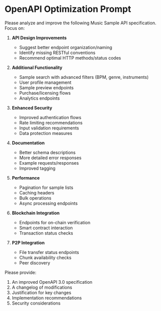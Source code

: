 # OpenAPI Optimization Prompt

Please analyze and improve the following Music Sample API specification. Focus on:

1. **API Design Improvements**
   - Suggest better endpoint organization/naming
   - Identify missing RESTful conventions
   - Recommend optimal HTTP methods/status codes

2. **Additional Functionality**
   - Sample search with advanced filters (BPM, genre, instruments)
   - User profile management
   - Sample preview endpoints
   - Purchase/licensing flows
   - Analytics endpoints

3. **Enhanced Security**
   - Improved authentication flows
   - Rate limiting recommendations
   - Input validation requirements
   - Data protection measures

4. **Documentation**
   - Better schema descriptions
   - More detailed error responses
   - Example requests/responses
   - Improved tagging

5. **Performance**
   - Pagination for sample lists
   - Caching headers
   - Bulk operations
   - Async processing endpoints

6. **Blockchain Integration**
   - Endpoints for on-chain verification
   - Smart contract interaction
   - Transaction status checks

7. **P2P Integration**
   - File transfer status endpoints
   - Chunk availability checks
   - Peer discovery

Please provide:
1. An improved OpenAPI 3.0 specification
2. A changelog of modifications
3. Justification for key changes
4. Implementation recommendations
5. Security considerations